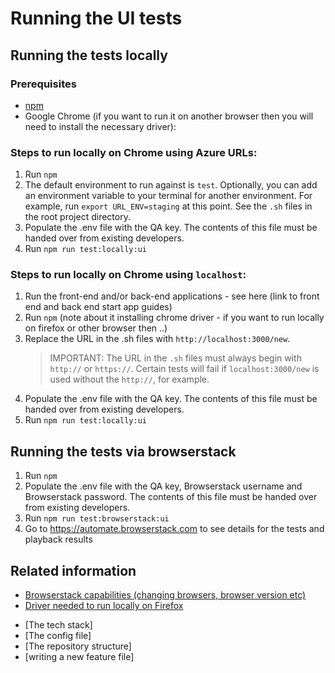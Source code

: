 # Running the UI tests

## Running the tests locally

### Prerequisites

- [npm](https://www.npmjs.com/)
- Google Chrome (if you want to run it on another browser then you will need to install the necessary driver):

### Steps to run locally on Chrome using Azure URLs:

1.  Run `npm`
2.  The default environment to run against is `test`. Optionally, you can add an environment variable to your terminal for another environment. For example, run `export URL_ENV=staging` at this point. See the `.sh` files in the root project directory.
3.  Populate the .env file with the QA key. The contents of this file must be handed over from existing developers.
4.  Run `npm run test:locally:ui`

### Steps to run locally on Chrome using `localhost`:

1. Run the front-end and/or back-end applications - see here (link to front end and back end start app guides)
2. Run `npm` (note about it installing chrome driver - if you want to run locally on firefox or other browser then ..)
3. Replace the URL in the .sh files with `http://localhost:3000/new`.
   > IMPORTANT: The URL in the `.sh` files must always begin with `http://` or `https://`. Certain tests will fail if `localhost:3000/new` is used without the `http://`, for example.
4. Populate the .env file with the QA key. The contents of this file must be handed over from existing developers.
5. Run `npm run test:locally:ui`

## Running the tests via browserstack

1. Run `npm`
2. Populate the .env file with the QA key, Browserstack username and Browserstack password. The contents of this file must be handed over from existing developers.
3. Run `npm run test:browserstack:ui`
4. Go to https://automate.browserstack.com to see details for the tests and playback results

## Related information

- [Browserstack capabilities (changing browsers, browser version etc)](https://www.browserstack.com/automate/capabilities)
- [Driver needed to run locally on Firefox](https://www.npmjs.com/package/geckodriver)

* [The tech stack]
* [The config file]
* [The repository structure]
* [writing a new feature file]
